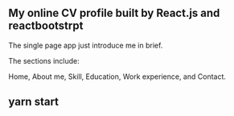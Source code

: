 ## My online CV profile built by React.js and reactbootstrpt

The single page app just introduce me in brief.

The sections include:

Home, About me, Skill, Education, Work experience, and Contact.

## yarn start